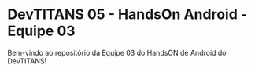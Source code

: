 # DevTITANS 05 - HandsOn Android - Equipe 03

Bem-vindo ao repositório da Equipe 03 do HandsON de Android do DevTITANS!

